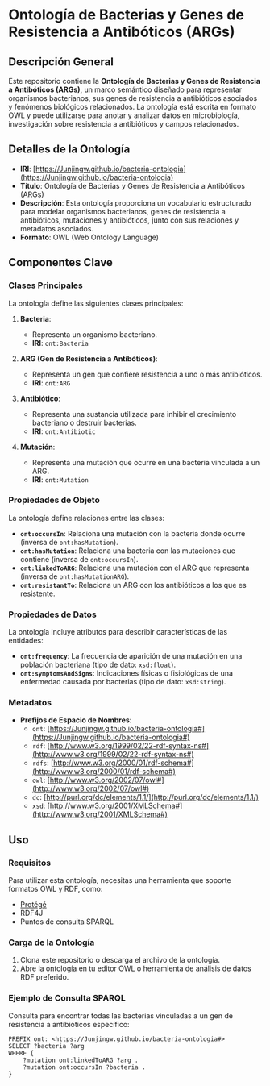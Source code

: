 # Ontología de Bacterias y Genes de Resistencia a Antibóticos (ARGs)

## Descripción General
Este repositorio contiene la **Ontología de Bacterias y Genes de Resistencia a Antibóticos (ARGs)**, un marco semántico diseñado para representar organismos bacterianos, sus genes de resistencia a antibióticos asociados y fenómenos biológicos relacionados. La ontología está escrita en formato OWL y puede utilizarse para anotar y analizar datos en microbiología, investigación sobre resistencia a antibióticos y campos relacionados.

## Detalles de la Ontología
- **IRI**: [https://Junjingw.github.io/bacteria-ontologia](https://Junjingw.github.io/bacteria-ontologia)
- **Título**: Ontología de Bacterias y Genes de Resistencia a Antibóticos (ARGs)
- **Descripción**: Esta ontología proporciona un vocabulario estructurado para modelar organismos bacterianos, genes de resistencia a antibióticos, mutaciones y antibióticos, junto con sus relaciones y metadatos asociados.
- **Formato**: OWL (Web Ontology Language)

## Componentes Clave

### Clases Principales
La ontología define las siguientes clases principales:

1. **Bacteria**:
   - Representa un organismo bacteriano.
   - **IRI**: `ont:Bacteria`

2. **ARG (Gen de Resistencia a Antibóticos)**:
   - Representa un gen que confiere resistencia a uno o más antibióticos.
   - **IRI**: `ont:ARG`

3. **Antibiótico**:
   - Representa una sustancia utilizada para inhibir el crecimiento bacteriano o destruir bacterias.
   - **IRI**: `ont:Antibiotic`

4. **Mutación**:
   - Representa una mutación que ocurre en una bacteria vinculada a un ARG.
   - **IRI**: `ont:Mutation`

### Propiedades de Objeto
La ontología define relaciones entre las clases:

- **`ont:occursIn`**: Relaciona una mutación con la bacteria donde ocurre (inversa de `ont:hasMutation`).
- **`ont:hasMutation`**: Relaciona una bacteria con las mutaciones que contiene (inversa de `ont:occursIn`).
- **`ont:linkedToARG`**: Relaciona una mutación con el ARG que representa (inversa de `ont:hasMutationARG`).
- **`ont:resistantTo`**: Relaciona un ARG con los antibióticos a los que es resistente.

### Propiedades de Datos
La ontología incluye atributos para describir características de las entidades:

- **`ont:frequency`**: La frecuencia de aparición de una mutación en una población bacteriana (tipo de dato: `xsd:float`).
- **`ont:symptomsAndSigns`**: Indicaciones físicas o fisiológicas de una enfermedad causada por bacterias (tipo de dato: `xsd:string`).

### Metadatos
- **Prefijos de Espacio de Nombres**:
  - `ont`: [https://Junjingw.github.io/bacteria-ontologia#](https://Junjingw.github.io/bacteria-ontologia#)
  - `rdf`: [http://www.w3.org/1999/02/22-rdf-syntax-ns#](http://www.w3.org/1999/02/22-rdf-syntax-ns#)
  - `rdfs`: [http://www.w3.org/2000/01/rdf-schema#](http://www.w3.org/2000/01/rdf-schema#)
  - `owl`: [http://www.w3.org/2002/07/owl#](http://www.w3.org/2002/07/owl#)
  - `dc`: [http://purl.org/dc/elements/1.1/](http://purl.org/dc/elements/1.1/)
  - `xsd`: [http://www.w3.org/2001/XMLSchema#](http://www.w3.org/2001/XMLSchema#)

## Uso

### Requisitos
Para utilizar esta ontología, necesitas una herramienta que soporte formatos OWL y RDF, como:
- [Protégé](https://protege.stanford.edu/)
- RDF4J
- Puntos de consulta SPARQL

### Carga de la Ontología
1. Clona este repositorio o descarga el archivo de la ontología.
2. Abre la ontología en tu editor OWL o herramienta de análisis de datos RDF preferido.

### Ejemplo de Consulta SPARQL
Consulta para encontrar todas las bacterias vinculadas a un gen de resistencia a antibióticos específico:

```sparql
PREFIX ont: <https://Junjingw.github.io/bacteria-ontologia#>
SELECT ?bacteria ?arg
WHERE {
    ?mutation ont:linkedToARG ?arg .
    ?mutation ont:occursIn ?bacteria .
}
```




